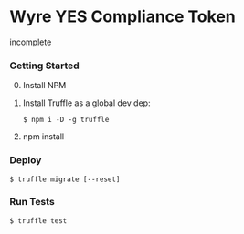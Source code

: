 # Wyre YES Compliance Token

incomplete

### Getting Started

0. Install NPM
1. Install Truffle as a global dev dep:

       $ npm i -D -g truffle 
    
2. npm install 


### Deploy

    $ truffle migrate [--reset]

### Run Tests

    $ truffle test 
    
    